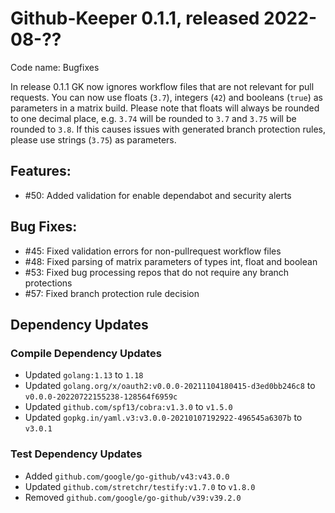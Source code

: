# Github-Keeper 0.1.1, released 2022-08-??

Code name: Bugfixes

In release 0.1.1 GK now ignores workflow files that are not relevant for pull requests. You can now use floats (`3.7`),
integers (`42`) and booleans (`true`) as parameters in a matrix build. Please note that floats will always be rounded to
one decimal place, e.g. `3.74` will be rounded to `3.7` and `3.75` will be rounded to `3.8`. If this causes issues with
generated branch protection rules, please use strings (`3.75`) as parameters.

## Features:

* #50: Added validation for enable dependabot and security alerts

## Bug Fixes:

* #45: Fixed validation errors for non-pullrequest workflow files
* #48: Fixed parsing of matrix parameters of types int, float and boolean
* #53: Fixed bug processing repos that do not require any branch protections
* #57: Fixed branch protection rule decision

## Dependency Updates

### Compile Dependency Updates

* Updated `golang:1.13` to `1.18`
* Updated `golang.org/x/oauth2:v0.0.0-20211104180415-d3ed0bb246c8` to `v0.0.0-20220722155238-128564f6959c`
* Updated `github.com/spf13/cobra:v1.3.0` to `v1.5.0`
* Updated `gopkg.in/yaml.v3:v3.0.0-20210107192922-496545a6307b` to `v3.0.1`

### Test Dependency Updates

* Added `github.com/google/go-github/v43:v43.0.0`
* Updated `github.com/stretchr/testify:v1.7.0` to `v1.8.0`
* Removed `github.com/google/go-github/v39:v39.2.0`

